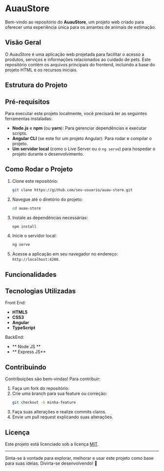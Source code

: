 # AuauStore

Bem-vindo ao repositório do **AuauStore**, um projeto web criado para oferecer uma experiência única para os amantes de animais de estimação.

## Visão Geral
O AuauStore é uma aplicação web projetada para facilitar o acesso a produtos, serviços e informações relacionados ao cuidado de pets. Este repositório contém os arquivos principais do frontend, incluindo a base do projeto HTML e os recursos iniciais.

## Estrutura do Projeto

## Pré-requisitos
Para executar este projeto localmente, você precisará ter as seguintes ferramentas instaladas:

- **Node.js** e **npm** (ou **yarn**): Para gerenciar dependências e executar scripts.
- **Angular CLI** (se este for um projeto Angular): Para rodar e compilar o projeto.
- **Um servidor local** (como o Live Server ou o `ng serve`) para hospedar o projeto durante o desenvolvimento.

## Como Rodar o Projeto
1. Clone este repositório:
   ```bash
   git clone https://github.com/seu-usuario/auau-store.git
   ```
2. Navegue até o diretório do projeto:
   ```bash
   cd auau-store
   ```
3. Instale as dependências necessárias:
   ```bash
   npm install
   ```
4. Inicie o servidor local:
   ```bash
   ng serve
   ```
5. Acesse a aplicação em seu navegador no endereço: `http://localhost:4200`.

## Funcionalidades


## Tecnologias Utilizadas

Front End: 
- **HTML5**
- **CSS3**
- **Angular**
- **TypeScript**

BackEnd: 
- ** Node JS **
- ** Express JS**

## Contribuindo
Contribuições são bem-vindas! Para contribuir:
1. Faça um fork do repositório.
2. Crie uma branch para sua feature ou correção:
   ```bash
   git checkout -b minha-feature
   ```
3. Faça suas alterações e realize commits claros.
4. Envie um pull request explicando suas alterações.

## Licença
Este projeto está licenciado sob a licença [MIT](LICENSE).

---

Sinta-se à vontade para explorar, melhorar e usar este projeto como base para suas ideias. Divirta-se desenvolvendo! 🐾
